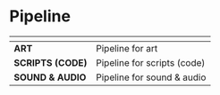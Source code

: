 # Pipeline



<table data-view="cards"><thead><tr><th></th><th></th></tr></thead><tbody><tr><td><strong>ART</strong></td><td>Pipeline for art</td></tr><tr><td><strong>SCRIPTS (CODE)</strong></td><td>Pipeline for scripts (code)</td></tr><tr><td><strong>SOUND &#x26; AUDIO</strong></td><td>Pipeline for sound &#x26; audio</td></tr></tbody></table>
